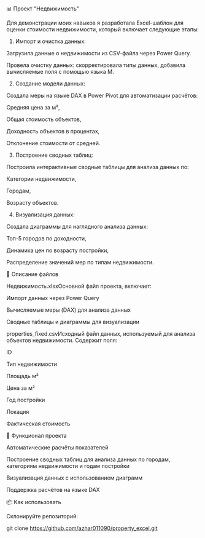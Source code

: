 📊 Проект "Недвижимость"

Для демонстрации моих навыков я разработала Excel-шаблон для оценки стоимости недвижимости, который включает следующие этапы:

1. Импорт и очистка данных:

Загрузила данные о недвижимости из CSV-файла через Power Query.

Провела очистку данных: скорректировала типы данных, добавила вычисляемые поля с помощью языка M.

2. Создание модели данных:

Создала меры на языке DAX в Power Pivot для автоматизации расчётов:

Средняя цена за м²,

Общая стоимость объектов,

Доходность объектов в процентах,

Отклонение стоимости от средней.

3. Построение сводных таблиц:

Построила интерактивные сводные таблицы для анализа данных по:

Категории недвижимости,

Городам,

Возрасту объектов.

4. Визуализация данных:

Создала диаграммы для наглядного анализа данных:

Топ-5 городов по доходности,

Динамика цен по возрасту постройки,

Распределение значений мер по типам недвижимости.

📄 Описание файлов

Недвижимость.xlsxОсновной файл проекта, включает:

Импорт данных через Power Query

Вычисляемые меры (DAX) для анализа данных

Сводные таблицы и диаграммы для визуализации

properties_fixed.csvИсходный файл данных, используемый для анализа объектов недвижимости. Содержит поля:

ID

Тип недвижимости

Площадь м²

Цена за м²

Год постройки

Локация

Фактическая стоимость

🚀 Функционал проекта

Автоматические расчёты показателей

Построение сводных таблиц для анализа данных по городам, категориям недвижимости и годам постройки

Визуализация данных с использованием диаграмм

Поддержка расчётов на языке DAX

📦 Как использовать

Склонируйте репозиторий:

git clone https://github.com/azhar011090/property_excel.git
